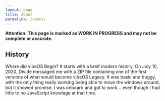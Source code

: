 ```yaml
---
layout: page
title: About
permalink: /about/
---
```


**Attention: This page is marked as WORK IN PROGRESS and may not be complete or accurate.**

## History

Where did vibeOS Begin? It starts with a breif modern history. On July 10, 2020, Divide messaged me with a ZIP file containing one of the first
versions of what would become vibeOS Legacy. It was basic and buggy, with the only thing really working being able to move the windows around, but it showed promise. I was onboard and got to work... even though I had little to no JavaScript knowlage at that time. 
